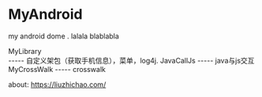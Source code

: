 # MyAndroid
my android dome .
lalala
blablabla

MyLibrary   
	-----	自定义架包（获取手机信息），菜单，log4j.
JavaCallJs
	-----	java与js交互
MyCrossWalk
	-----	crosswalk
	
	
about:		https://liuzhichao.com/
			
